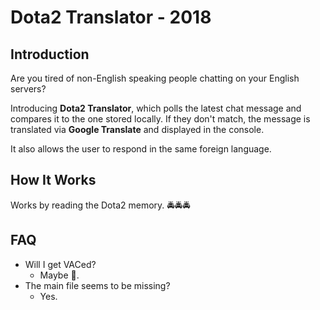 # Dota2 Translator - 2018

## Introduction
Are you tired of non-English speaking people chatting on your English servers?

Introducing **Dota2 Translator**, which polls the latest chat message and compares it to the one stored locally. If they don't match, the message is translated via **Google Translate** and displayed in the console.

It also allows the user to respond in the same foreign language.

## How It Works
Works by reading the Dota2 memory. 🚔🚔🚔

## FAQ
+ Will I get VACed?
    + Maybe 🤷.
+ The main file seems to be missing?
    + Yes.